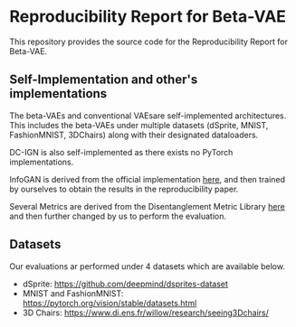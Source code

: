 # Reproducibility Report for Beta-VAE

This repository provides the source code for the Reproducibility Report for Beta-VAE.


## Self-Implementation and other's implementations

The beta-VAEs and conventional VAEsare self-implemented architectures. This includes the beta-VAEs under multiple datasets (dSprite, MNIST, FashionMNIST, 3DChairs) along with their designated dataloaders. 

DC-IGN is also self-implemented as there exists no PyTorch implementations.

InfoGAN is derived from the official implementation [here](https://github.com/Natsu6767/InfoGAN-PyTorch), and then trained by ourselves to obtain the results in the reproducibility paper.

Several Metrics are derived from the Disentanglement Metric Library [here](https://github.com/google-research/disentanglement_lib) and then further changed by us to perform the evaluation.



## Datasets

Our evaluations ar performed under 4 datasets which are available below.

- dSprite: https://github.com/deepmind/dsprites-dataset
- MNIST and FashionMNIST: https://pytorch.org/vision/stable/datasets.html
- 3D Chairs: https://www.di.ens.fr/willow/research/seeing3Dchairs/
